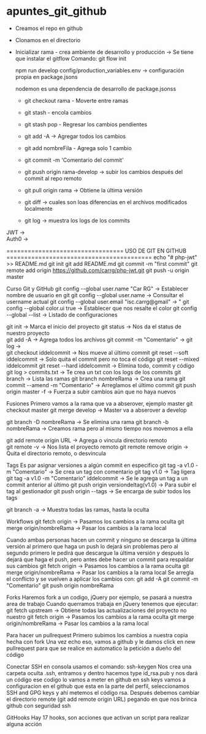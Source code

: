 # apuntes_git_github

* Creamos el repo en github
* Clonamos en el directorio
* Inicializar rama - crea ambiente de desarrollo y producción -> Se tiene que instalar el gitflow
	Comando: git flow init
	
	npm run develop config/production_variables.env -> configuración propia en package.jsons
	
	nodemon es una dependencia de desarrollo de package.jsonss
	
	
	- git checkout rama - Moverte entre ramas
	- git stash - encola cambios
	- git stash pop - Regresar los cambios pendientes
	
	- git add -A -> Agregar todos los cambios
	- git add nombreFila - Agrega solo 1 cambio
	- git commit -m 'Comentario del commit'
	- git push origin rama-develop -> subir los cambios después del commit al repo remoto
	- git pull origin rama -> Obtiene la última versión
	- git diff -> cuales son loas diferencias en el archivos modificados localmente
	- git log -> muestra los logs de los commits
	
JWT		->		
Auth0	->		



================================= USO DE GIT EN GITHUB =========================================
echo "# php-jwt" >> README.md
git init
git add README.md
git commit -m "first commit"
git remote add origin https://github.com/carrg/php-jwt.git
git push -u origin master

Curso Git y GitHub
git config --global user.name "Car RG"			->	Establecer nombre de usuario en git
git config --global user.name				->	Consultar el username actual
git config --global user.email "isc.carrg@gmail"	-> 	"
git config --global color.ui true			-> 	Establecer que nos resalte el color
git config --global --list				-> 	Listado de configuraciones

git init						->	Marca el inicio del proyecto
git status						-> 	Nos da el status de nuestro proyecto 	
git add -A 						-> 	Agrega todos los archivos
git commit -m "Comentario"				-> 
git log 						-> 	
git checkout iddelcommit 				-> 	Nos mueve al último commit
git reset --soft iddelcommit				-> 	Solo quita el commit pero no toca el código
git reset --mixed iddelcommit
git reset --hard iddelcommit				-> 	Elimina todo, commit y código
git log > commits.txt					->	Te crea un txt con los logs de los commits
git branch						-> 	Lista las ramas
git branch nombreRama					->	Crea una rama
git commit --amend -m "Comentario"			-> Arreglamos el último commit
git push origin master -f 				-> Fuerza a subir cambios aún que no haya nuevos

Fusiones
Primero vamos a la rama que va a abserover, ejemplo master
git checkout master
git merge develop									-> 	Master va a abserover a develop

git branch -D nombreRama							-> 	Se elimina una rama
git branch -b nombreRama							->	Creamos rama pero al mismo tiempo nos movemos a ella

git add remote origin URL							-> 	Agrega o vincula directorio remoto						
git remote -v 										-> 	Nos lista el proyecto remoto
git remote remove origin							->	Quita el directorio remoto, o desvincula

Tags
Es par asignar versiones a algún commit en especifico
git tag -a v1.0	-m "Comentario"						-> 	Se crea un tag con comentario
git tag v1.0										-> 	Tag ligera
git tag -a v1.0	-m "Comentario" iddelcommit			->	Se le agrega un tag a un commit anterior al último
git push origin versiondeltag(v1.0)					->	Para subir el tag al gestionador
git push origin --tags								->	Se encarga de subir todos los tags

git branch -a 										-> 	Muestra todas las ramas, hasta la oculta

Workflows
git fetch origin 									-> 	Pasamos los cambios a la rama oculta
git merge origin/nombreRama							->	Pasar los cambios a la rama local

Cuando ambas personas hacen un commit y ninguno se descarga la última versión al primero que haga un push lo dejará sin problemas pero al segundo primero
le pedirá que descargue la última versión y después lo dejará que haga el push, pero antes debe hacer un commit para respaldar sus cambios
git fetch origin 									-> 	Pasamos los cambios a la rama oculta
git merge origin/nombreRama							->	Pasar los cambios a la rama local
Se arregla el conflicto y se vuelven a aplicar los cambios con:
git add -A
git commit -m "Comentario"
git push origin nombreRama

Forks
Haremos fork a un codigo, jQuery por ejemplo, se pasará a nuestra area de trabajo
Cuando querramos trabaja en jQuery tenemos que ejecutar:
git fetch upstream									-> 	Obtiene todas las actualizaciones del proyecto no nuestro
git fetch origin 									-> 	Pasamos los cambios a la rama oculta
git merge origin/nombreRama							->	Pasar los cambios a la rama local

Para hacer un pullrequest
Primero subimos los cambios a nuestra copia hecha con fork
Una vez echo eso, vamos a github y le damos click en new pullrequest para que se realice en automatico la petición a dueño del código

Conectar SSH
en consola usamos el comando: ssh-keygen
Nos crea una carpeta oculta .ssh, entramos y dentro hacemos type id_rsa.pub
y nos dará un código ese codigo lo vamos a meter en github en ssh keys
vamos a configuracion en el github que esta en la parte del perfil, 
seleccionamos SSH and GPG keys y ahí metemos el código rsa.
Después debemos cambiar el directorio remote (git add remote origin URL) pegando en que nos brinca github con seguridad ssh

GitHooks
Hay 17 hooks, son acciones que activan un script para realizar alguna acción

